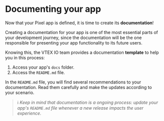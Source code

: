 # Documenting your app

Now that your Pixel app is defined, it is time to create its **documentation**! 

Creating a documentation for your app is one of the most essential parts of your development journey, since the documentation will be the one responsible for presenting your app functionality to its future users.

Knowing this, the VTEX IO team provides a documentation **template** to help you in this process:

1. Access your app's `docs` folder.
2. Access the `README.md` file.

In the `README.md` file, you will find several recommendations to your documentation. Read them carefully and make the updates according to your scenario.  

> ℹ️ *Keep in mind that documentation is a ongoing process: update your app's `README.md` file whenever a new release impacts the user experience*. 
